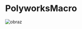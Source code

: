 # PolyworksMacro

![obraz](https://user-images.githubusercontent.com/80118271/122416798-5052b980-cf89-11eb-8789-e7504d7c0cb8.png)
